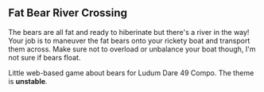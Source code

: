 ## Fat Bear River Crossing

The bears are all fat and ready to hiberinate but there's a river in the way! Your job is to maneuver the fat bears onto your rickety boat and transport them across. Make sure not to overload or unbalance your boat though, I'm not sure if bears float.

Little web-based game about bears for Ludum Dare 49 Compo. The theme is **unstable**.